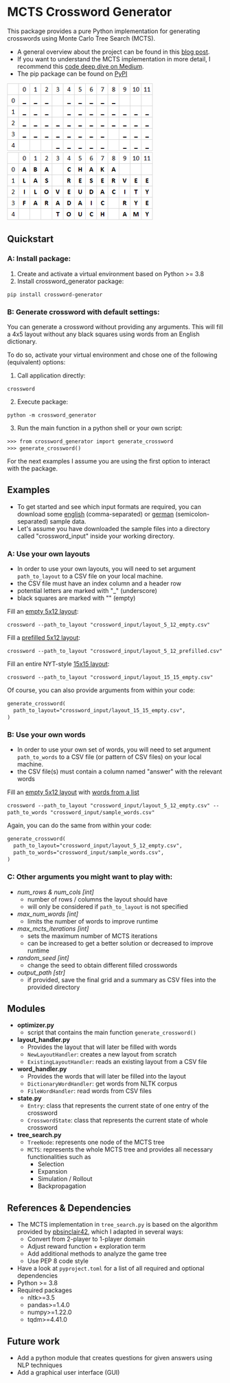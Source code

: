 # MCTS Crossword Generator

This package provides a pure Python implementation for generating crosswords using
Monte Carlo Tree Search (MCTS).
- A general overview about the project can be found in this [blog post](http://schumacher.pythonanywhere.com/homepage/crossword).
- If you want to understand the MCTS implementation in more detail, I recommend this [code deep dive on Medium](https://medium.com/@jonas.schumacher/generate-your-own-crosswords-using-single-player-mcts-3bf6bceeea40).
- The pip package can be found on [PyPI](https://pypi.org/project/crossword-generator)

![screenshot filled crossword](https://github.com/jonas-schumacher/crossword-generator/raw/main/images/layout_5_12_empty.png)
![screenshot filled crossword](https://github.com/jonas-schumacher/crossword-generator/raw/main/images/layout_5_12_filled.png)

## Quickstart

### A: Install package:
1. Create and activate a virtual environment based on Python >= 3.8 
2. Install crossword_generator package: 
```
pip install crossword-generator
```

### B: Generate crossword with default settings:
You can generate a crossword without providing any arguments.
This will fill a 4x5 layout without any black squares using words from an English dictionary. 

To do so, activate your virtual environment and chose one of the following (equivalent) options:
1. Call application directly:
```
crossword
```
2. Execute package: 
```
python -m crossword_generator
```
3. Run the main function in a python shell or your own script:
```
>>> from crossword_generator import generate_crossword
>>> generate_crossword()
````

For the next examples I assume you are using the first option to interact with the package.

## Examples
- To get started and see which input formats are required, you can download some
[english](https://github.com/jonas-schumacher/crossword-generator/tree/main/sample_input_en)
(comma-separated) or
[german](https://github.com/jonas-schumacher/crossword-generator/tree/main/sample_input_de)
(semicolon-separated) sample data.
- Let's assume you have downloaded the sample files into a directory called "crossword_input" inside your working directory.

### A: Use your own layouts

- In order to use your own layouts, you will need to set argument 
`path_to_layout` to a CSV file on your local machine. 
- the CSV file must have an index column and a header row
- potential letters are marked with "_" (underscore)
- black squares are marked with "" (empty)

Fill an 
[empty 5x12 layout](https://github.com/jonas-schumacher/crossword-generator/tree/main/sample_input_en/layout_5_12_empty.csv):
```
crossword --path_to_layout "crossword_input/layout_5_12_empty.csv"
```

Fill a 
[prefilled 5x12 layout](https://github.com/jonas-schumacher/crossword-generator/tree/main/sample_input_en/layout_5_12_prefilled.csv):
```
crossword --path_to_layout "crossword_input/layout_5_12_prefilled.csv"
```

Fill an entire NYT-style
[15x15 layout](https://github.com/jonas-schumacher/crossword-generator/tree/main/sample_input_en/layout_15_15_empty.csv):

```
crossword --path_to_layout "crossword_input/layout_15_15_empty.csv"
```

Of course, you can also provide arguments from within your code:
```
generate_crossword(
  path_to_layout="crossword_input/layout_15_15_empty.csv",
)
```

### B: Use your own words

- In order to use your own set of words, you will need to set argument 
`path_to_words` to a CSV file (or pattern of CSV files) on your local machine.
- the CSV file(s) must contain a column named "answer" with the relevant words

Fill an 
[empty 5x12 layout](https://github.com/jonas-schumacher/crossword-generator/tree/main/sample_input_en/layout_5_12_empty.csv)
with [words from a list](https://github.com/jonas-schumacher/crossword-generator/tree/main/sample_input_en/sample_words.csv)
```
crossword --path_to_layout "crossword_input/layout_5_12_empty.csv" --path_to_words "crossword_input/sample_words.csv"
```

Again, you can do the same from within your code:
```
generate_crossword(
  path_to_layout="crossword_input/layout_5_12_empty.csv",
  path_to_words="crossword_input/sample_words.csv",
)
```


### C: Other arguments you might want to play with:
- *num_rows & num_cols [int]*
    - number of rows / columns the layout should have
    - will only be considered if `path_to_layout` is not specified
- *max_num_words [int]*
    - limits the number of words to improve runtime
- *max_mcts_iterations [int]*
    - sets the maximum number of MCTS iterations
    - can be increased to get a better solution or decreased to improve runtime
- *random_seed [int]*
    - change the seed to obtain different filled crosswords
- *output_path [str]*
    - if provided, save the final grid and a summary as CSV files into the provided directory

## Modules
- **optimizer.py**
  - script that contains the main function `generate_crossword()`
- **layout_handler.py**
  - Provides the layout that will later be filled with words
  - `NewLayoutHandler`: creates a new layout from scratch 
  - `ExistingLayoutHandler`: reads an existing layout from a CSV file
- **word_handler.py**
  - Provides the words that will later be filled into the layout
  - `DictionaryWordHandler`: get words from NLTK corpus
  - `FileWordHandler`: read words from CSV files
- **state.py**
  - `Entry`: class that represents the current state of one entry of the crossword
  - `CrosswordState`: class that represents the current state of whole crossword
- **tree_search.py**
  - `TreeNode`: represents one node of the MCTS tree
  - `MCTS`: represents the whole MCTS tree and provides all necessary functionalities such as
    - Selection
    - Expansion
    - Simulation / Rollout
    - Backpropagation

## References & Dependencies
- The MCTS implementation in `tree_search.py` is based on the algorithm provided by [pbsinclair42](https://github.com/pbsinclair42/MCTS),
   which I adapted in several ways:
  - Convert from 2-player to 1-player domain
  - Adjust reward function + exploration term
  - Add additional methods to analyze the game tree
  - Use PEP 8 code style
- Have a look at `pyproject.toml` for a list of all required and optional dependencies
- Python >= 3.8
- Required packages
  - nltk>=3.5
  - pandas>=1.4.0
  - numpy>=1.22.0
  - tqdm>=4.41.0

## Future work
- Add a python module that creates questions for given answers using NLP techniques
- Add a graphical user interface (GUI)